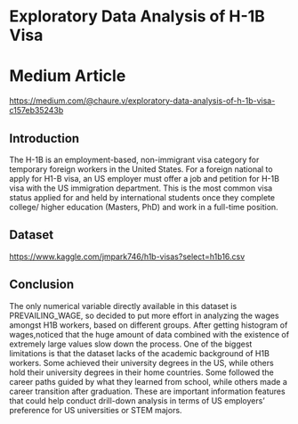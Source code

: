 # Exploratory Data Analysis of H-1B Visa

# Medium Article

https://medium.com/@chaure.v/exploratory-data-analysis-of-h-1b-visa-c157eb35243b

## Introduction

The H-1B is an employment-based, non-immigrant visa category for temporary foreign workers in the 
United States. For a foreign national to apply for H1-B visa, an US employer must offer a job and 
petition for H-1B visa with the US immigration department. This is the most common visa status 
applied for and held by international students once they complete college/ higher education (Masters, 
PhD) and work in a full-time position.

## Dataset
https://www.kaggle.com/jmpark746/h1b-visas?select=h1b16.csv


## Conclusion

The only numerical variable directly available in this dataset is PREVAILING_WAGE, so decided to put more effort in analyzing the wages amongst H1B workers, based on different groups. After getting histogram of wages,noticed that the huge amount of data combined with the existence of extremely large values slow down the process. One of the biggest limitations is that the dataset lacks of the academic background of H1B workers. Some achieved their university degrees in the US, while others hold their university degrees in their home countries. Some followed the career paths guided by what they learned from school, while others made a career transition after graduation. These are important information features that could help conduct drill-down analysis in terms of US employers’ preference for US universities or STEM majors.
